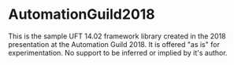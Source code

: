 # AutomationGuild2018
This is the sample UFT 14.02 framework library created in the 2018 presentation at the Automation Guild 2018. It is offered "as is" for experimentation. No support to be inferred or implied by it's author.
